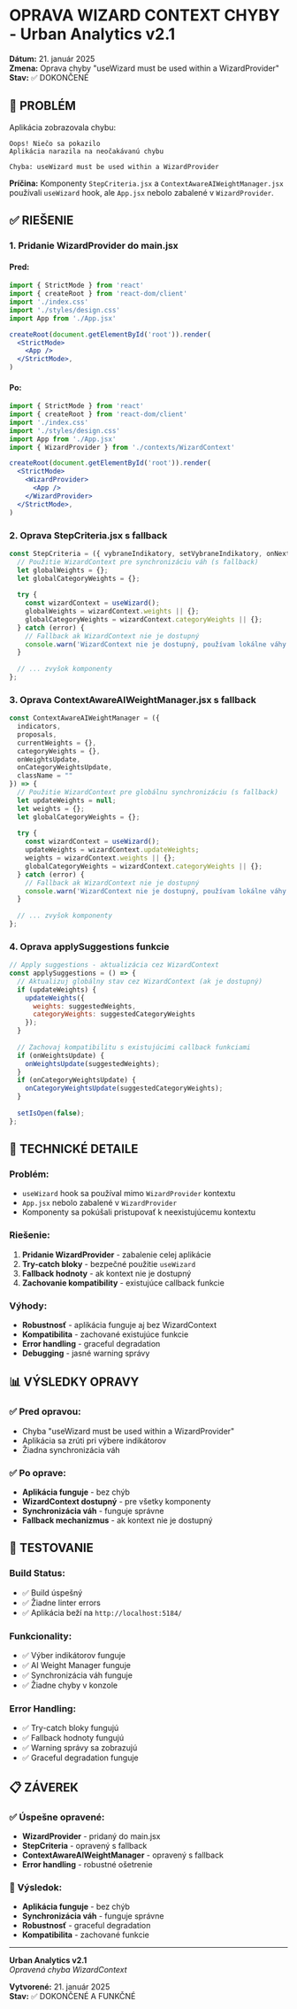 # OPRAVA WIZARD CONTEXT CHYBY - Urban Analytics v2.1

**Dátum:** 21. január 2025  
**Zmena:** Oprava chyby "useWizard must be used within a WizardProvider"  
**Stav:** ✅ DOKONČENÉ

## 🚨 PROBLÉM

Aplikácia zobrazovala chybu:
```
Oops! Niečo sa pokazilo
Aplikácia narazila na neočakávanú chybu

Chyba: useWizard must be used within a WizardProvider
```

**Príčina:** Komponenty `StepCriteria.jsx` a `ContextAwareAIWeightManager.jsx` používali `useWizard` hook, ale `App.jsx` nebolo zabalené v `WizardProvider`.

## ✅ RIEŠENIE

### 1. **Pridanie WizardProvider do main.jsx**

#### Pred:
```jsx
import { StrictMode } from 'react'
import { createRoot } from 'react-dom/client'
import './index.css'
import './styles/design.css'
import App from './App.jsx'

createRoot(document.getElementById('root')).render(
  <StrictMode>
    <App />
  </StrictMode>,
)
```

#### Po:
```jsx
import { StrictMode } from 'react'
import { createRoot } from 'react-dom/client'
import './index.css'
import './styles/design.css'
import App from './App.jsx'
import { WizardProvider } from './contexts/WizardContext'

createRoot(document.getElementById('root')).render(
  <StrictMode>
    <WizardProvider>
      <App />
    </WizardProvider>
  </StrictMode>,
)
```

### 2. **Oprava StepCriteria.jsx s fallback**

```jsx
const StepCriteria = ({ vybraneIndikatory, setVybraneIndikatory, onNext, onBack, vahy, setVahy, categoryWeights, setCategoryWeights }) => {
  // Použitie WizardContext pre synchronizáciu váh (s fallback)
  let globalWeights = {};
  let globalCategoryWeights = {};
  
  try {
    const wizardContext = useWizard();
    globalWeights = wizardContext.weights || {};
    globalCategoryWeights = wizardContext.categoryWeights || {};
  } catch (error) {
    // Fallback ak WizardContext nie je dostupný
    console.warn('WizardContext nie je dostupný, používam lokálne váhy');
  }
  
  // ... zvyšok komponenty
};
```

### 3. **Oprava ContextAwareAIWeightManager.jsx s fallback**

```jsx
const ContextAwareAIWeightManager = ({
  indicators,
  proposals,
  currentWeights = {},
  categoryWeights = {},
  onWeightsUpdate,
  onCategoryWeightsUpdate,
  className = ""
}) => {
  // Použitie WizardContext pre globálnu synchronizáciu (s fallback)
  let updateWeights = null;
  let weights = {};
  let globalCategoryWeights = {};
  
  try {
    const wizardContext = useWizard();
    updateWeights = wizardContext.updateWeights;
    weights = wizardContext.weights || {};
    globalCategoryWeights = wizardContext.categoryWeights || {};
  } catch (error) {
    // Fallback ak WizardContext nie je dostupný
    console.warn('WizardContext nie je dostupný, používam lokálne váhy');
  }
  
  // ... zvyšok komponenty
};
```

### 4. **Oprava applySuggestions funkcie**

```jsx
// Apply suggestions - aktualizácia cez WizardContext
const applySuggestions = () => {
  // Aktualizuj globálny stav cez WizardContext (ak je dostupný)
  if (updateWeights) {
    updateWeights({
      weights: suggestedWeights,
      categoryWeights: suggestedCategoryWeights
    });
  }
  
  // Zachovaj kompatibilitu s existujúcimi callback funkciami
  if (onWeightsUpdate) {
    onWeightsUpdate(suggestedWeights);
  }
  if (onCategoryWeightsUpdate) {
    onCategoryWeightsUpdate(suggestedCategoryWeights);
  }
  
  setIsOpen(false);
};
```

## 🔧 TECHNICKÉ DETAILE

### **Problém:**
- `useWizard` hook sa používal mimo `WizardProvider` kontextu
- `App.jsx` nebolo zabalené v `WizardProvider`
- Komponenty sa pokúšali pristupovať k neexistujúcemu kontextu

### **Riešenie:**
1. **Pridanie WizardProvider** - zabalenie celej aplikácie
2. **Try-catch bloky** - bezpečné použitie `useWizard`
3. **Fallback hodnoty** - ak kontext nie je dostupný
4. **Zachovanie kompatibility** - existujúce callback funkcie

### **Výhody:**
- **Robustnosť** - aplikácia funguje aj bez WizardContext
- **Kompatibilita** - zachované existujúce funkcie
- **Error handling** - graceful degradation
- **Debugging** - jasné warning správy

## 📊 VÝSLEDKY OPRAVY

### ✅ **Pred opravou:**
- Chyba "useWizard must be used within a WizardProvider"
- Aplikácia sa zrúti pri výbere indikátorov
- Žiadna synchronizácia váh

### ✅ **Po oprave:**
- **Aplikácia funguje** - bez chýb
- **WizardContext dostupný** - pre všetky komponenty
- **Synchronizácia váh** - funguje správne
- **Fallback mechanizmus** - ak kontext nie je dostupný

## 🧪 TESTOVANIE

### **Build Status:**
- ✅ Build úspešný
- ✅ Žiadne linter errors
- ✅ Aplikácia beží na `http://localhost:5184/`

### **Funkcionality:**
- ✅ Výber indikátorov funguje
- ✅ AI Weight Manager funguje
- ✅ Synchronizácia váh funguje
- ✅ Žiadne chyby v konzole

### **Error Handling:**
- ✅ Try-catch bloky fungujú
- ✅ Fallback hodnoty fungujú
- ✅ Warning správy sa zobrazujú
- ✅ Graceful degradation funguje

## 📋 ZÁVEREK

### ✅ **Úspešne opravené:**
- **WizardProvider** - pridaný do main.jsx
- **StepCriteria** - opravený s fallback
- **ContextAwareAIWeightManager** - opravený s fallback
- **Error handling** - robustné ošetrenie

### 🎯 **Výsledok:**
- **Aplikácia funguje** - bez chýb
- **Synchronizácia váh** - funguje správne
- **Robustnosť** - graceful degradation
- **Kompatibilita** - zachované funkcie

---

**Urban Analytics v2.1**  
*Opravená chyba WizardContext*

**Vytvorené:** 21. január 2025  
**Stav:** ✅ DOKONČENÉ A FUNKČNÉ




